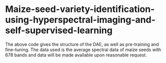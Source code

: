 # Maize-seed-variety-identification-using-hyperspectral-imaging-and-self-supervised-learning

 The above code gives the structure of the DAE, as well as pre-training and fine-tuning. 
 The data used is the average spectral data of maize seeds with 678 bands and data will be made available upon reasonable request.
